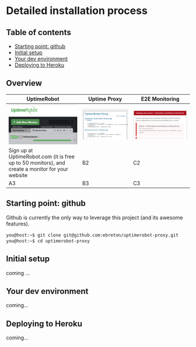 Detailed installation process
=============================

Table of contents
-----------------

<!-- TOC -->

- [Starting point: github](#starting-point-github)
- [Initial setup](#initial-setup)
- [Your dev environment](#your-dev-environment)
- [Deploying to Heroku](#deploying-to-heroku)

<!-- /TOC -->

## Overview

UptimeRobot | Uptime Proxy | E2E Monitoring
---------|----------|---------
 ![Create a monitor](./docs/static/uptimerobot.png) | ![Proxy the alerts](./docs/static/uptimeproxy.png) | ![Trigger outages](./docs/static/e2em.png)
 Sign up at UptimeRobot.com (it is free up to 50 monitors), and create a monitor for your website | B2 | C2
 A3 | B3 | C3

## Starting point: github

Github is currently the only way to leverage this project (and its awesome features).

    you@host:~$ git clone git@github.com:ebreton/uptimerobot-proxy.git
    you@host:~$ cd uptimerobot-proxy

## Initial setup

coming ...

## Your dev environment

coming...

## Deploying to Heroku

coming...
